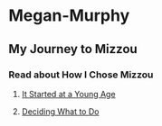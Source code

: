 # Megan-Murphy
## My Journey to Mizzou
### Read about How I Chose Mizzou

1. [It Started at a Young Age](page1.md)

2. [Deciding What to Do](page2.md)
